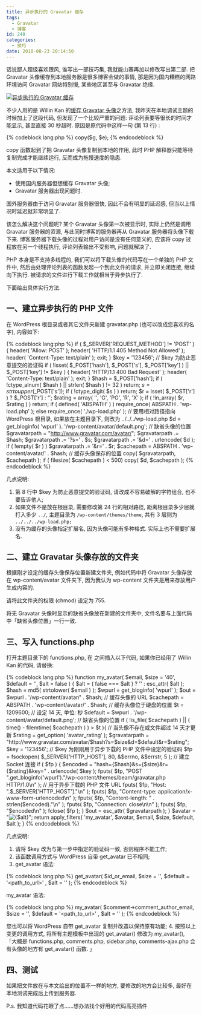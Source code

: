 ```yaml
---
title: 异步执行的 Gravatar 缓存
tags:
  - Gravatar
  - 博客
id: 240
categories:
  - 技巧
date: 2010-08-23 20:14:50
---
```


话说鄙人超级喜欢跟风, 谁写出一部技巧集, 我就能山寨再加以修改写出第二部. 把 Gravatar 头像缓存到本地服务器是很多博客会做的事情, 那是因为国内糟糕的网路环境访问 Gravatar 网站特别慢, 某些地区甚至与 Gravatar 绝缘.

[![异步执行的 Gravatar 缓存](//beamnote-img.oss-cn-shanghai.aliyuncs.com/2010/asynchronous-implementation-of-the-gravatar-cache.png)](//beamnote-img.oss-cn-shanghai.aliyuncs.com/2010/asynchronous-implementation-of-the-gravatar-cache.png)<!-- more -->

不少人用的是 Willin Kan 的[缓存 Gravatar 头像](http://kan.willin.org/?p=1320)之方法, 我昨天在本地调试主题的时候加上了这段代码, 但发现了一个比较严重的问题: 评论列表要等很长的时间才能显示, 甚至直接 30 秒超时. 原因是原代码中这样一句 (第 13 行) :

{% codeblock lang:php %}
copy($g, $e);
{% endcodeblock %}

copy 函数起到了把 Gravatar 头像复制到本地的作用, 此时 PHP 解释器只能等待复制完成才能继续运行, 反而成为拖慢速度的隐患.

本文适用于以下情况:

* 使用国内服务器但想缓存 Gravatar 头像;
* Gravatar 服务器出现问题时.

国外服务器由于访问 Gravatar 服务器很快, 因此不会有明显的延迟感, 但当以上情况时延迟就非常明显了.

该怎么解决这个问题呢? 某个 Gravatar 头像第一次被显示时, 实际上仍然是调用 Gravatar 服务器的资源, 与此同时博客的服务器再从 Gravatar 服务器将头像下载下来. 博客服务器下载头像的过程对用户访问是没有任何意义的, 应该将 copy 过程放在另一个线程执行, 评论列表输出不受影响, 问题就解决了.

PHP 本身是不支持多线程的, 我们可以将下载头像的代码写在一个单独的 PHP 文件中, 然后由处理评论列表的函数发起一个到此文件的请求, 并立即关闭连接, 继续向下执行. 被请求的文件进行下载工作就相当于异步执行了.

下面给出具体实行方法.

## 一、建立异步执行的 PHP 文件

在 WordPress 根目录或者其它文件夹新建 gravatar.php (也可以改成您喜欢的名字), 内容如下:

{% codeblock lang:php %}
if ( $_SERVER['REQUEST_METHOD'] != 'POST' ) {
    header( 'Allow: POST' );
    header( 'HTTP/1.1 405 Method Not Allowed' );
    header( 'Content-Type: text/plain' );
    exit;
}
$key = '123456'; // $key 为防止恶意提交的验证码
if ( !isset( $_POST['hash'], $_POST['s'], $_POST['key'] ) || $_POST['key'] != $key ) {
    header( 'HTTP/1.1 400 Bad Request' );
    header( 'Content-Type: text/plain' );
    exit;
}
$hash = $_POST['hash'];
if ( !ctype_alnum( $hash ) || strlen( $hash ) != 32 )
    return;
$s = strtoupper($_POST['s']);
if ( !ctype_digit( $s ) ) return;
$r = isset( $_POST['r'] ) ? $_POST['r'] : '';
$rating = array( '', 'G', 'PG', 'R', 'X' );
if ( !in_array( $r, $rating ) )
    return;
if ( defined( 'ABSPATH' ) )
    require_once( ABSPATH . 'wp-load.php' );
else
    require_once( './wp-load.php' ); // 要用相对路径指向 WordPress 根目录, 如果放在主题目录下, 则改为 ../../../wp-load.php
$d = get_bloginfo( 'wpurl' ). '/wp-content/avatar/default.png'; // 缺省头像的位置
$gravatarpath = "http://www.gravatar.com/avatar/";
$gravatarpath .= $hash;
$gravatarpath .= '?s=' . $s;
$gravatarpath .= '&d=' . urlencode( $d );
if ( !empty( $r ) )
    $gravatarpath .= '&r=' . $r;
$cachepath = ABSPATH . 'wp-content/avatar/' . $hash; // 缓存头像保存的位置
copy( $gravatarpath, $cachepath );
if ( filesize( $cachepath ) < 500) copy( $d, $cachepath );
{% endcodeblock %}

几点说明:

1. 第 8 行中 $key 为防止恶意提交的验证码, 请改成不容易破解的字符组合, 也不要告诉他人;
2. 如果文件不是放在根目录, 需要修改第 24 行的相对路径, 距离根目录多少层就打入多少 `../`, 主题目录为 `/wp-content/themes/theme`, 共有 3 层则为 `../../../wp-load.php; `
3. 没有为缓存的头像指定扩展名, 因为头像可能有多种格式. 实际上也不需要扩展名.

## 二、建立 Gravatar 头像存放的文件夹

根据刚才设定的缓存头像保存位置新建文件夹, 例如代码中将 Gravatar 头像存放在 wp-content/avatar 文件夹下, 因为我认为 wp-content 文件夹是用来存放用户生成内容的.

请将此文件夹的权限 (chmod) 设定为 755.

将无 Gravatar 头像时显示的缺省头像放在新建的文件夹中, 文件名要与上面代码中「缺省头像位置」一行一致.

## 三、写入 functions.php

打开主题目录下的 functions.php, 在 <?php 与 ?> 之间插入以下代码, 如果你已经用了 Willin Kan 的代码, 请替换:

{% codeblock lang:php %}
function my_avatar( $email, $size = '40', $default = '', $alt = false ) {
    $alt = ( false === $alt ) ? '' : esc_attr( $alt );
    $hash = md5( strtolower( $email ) );
    $wpurl = get_bloginfo( 'wpurl' );
    $out = $wpurl . '/wp-content/avatar/' . $hash; // 缓存头像的 URL
    $cachepath = ABSPATH . 'wp-content/avatar/' . $hash; // 缓存头像位于硬盘的位置
    $t = 1209600; // 设定 14 天, 单位: 秒
    $default = $wpurl . '/wp-content/avatar/default.png'; // 缺省头像的位置
    if ( !is_file( $cachepath ) || ( time() - filemtime( $cachepath ) ) > $t ){ // 当头像不存在或文件超过 14 天才更新
        $rating = get_option( 'avatar_rating' );
        $gravatarpath = "http://www.gravatar.com/avatar/$hash?s=$size&d=$default&r=$rating";
        $key = '123456'; // $key 为刚刚用于异步下载的 PHP 文件中设定的验证码
        $fp = fsockopen( $_SERVER['HTTP_HOST'], 80, &$errno, &$errstr, 5 ); // 建立 Socket 连接
        if ( $fp ) {
            $encoded = "hash={$hash}&s={$size}&r={$rating}&key=" . urlencode( $key );
            fputs( $fp, "POST ".get_bloginfo('wpurl')."/wp-content/themes/beam/gravatar.php HTTP/1.0\n" ); // 用于异步下载的 PHP 文件 URL
            fputs( $fp, "Host: ".$_SERVER['HTTP_HOST']."\n" );
            fputs( $fp, "Content-type: application/x-www-form-urlencoded\n" );
            fputs( $fp, "Content-length: " . strlen($encoded)."\n" );
            fputs( $fp, "Connection: close\n\n" );
            fputs( $fp, "$encoded\n" );
            fclose( $fp );
        }
        $out = esc_attr( $gravatarpath );
    }
    $avatar = "<img title='{$alt}' alt='{$alt}' src='{$out}' class='avatar avatar-{$size} photo' height='{$size}' width='{$size}' />";
    return apply_filters( 'my_avatar', $avatar, $email, $size, $default, $alt );
}
{% endcodeblock %}

几点说明:

1. 请将 $key 改为与第一步中指定的验证码一致, 否则程序不能工作;
2. 该函数调用方式与 WordPress 自带 get_avatar 已不相同;
3. get_avatar 语法:

{% codeblock lang:php %}
get_avatar( $id_or_email, $size = '<size>', $default = '<path_to_url>' , $alt = '<alt>' );
{% endcodeblock %}

my_avatar 语法:

{% codeblock lang:php %}
my_avatar( $comment->comment_author_email, $size = '<size>', $default = '<path_to_url>' , $alt = '<alt>' );
{% endcodeblock %}

您也可以将 WordPress 自带 get_avatar 复制并改造以保持原有功能;
4. 按照以上变更的调用方式, 将所有主题模板中出现的 get_avatar() 修改为 my_avatar(), 「大概是 functions.php, comments.php, sidebar.php, comments-ajax.php 会有头像的地方有 get_avatar() 函数. 」

## 四、测试

如果把文件放在与本文给出的位置不一样的地方, 要修改的地方会比较多, 最好在本地测试完成后上传到服务器.

P.s. 我知道代码花眼了点……想办法找个好用的代码高亮插件
